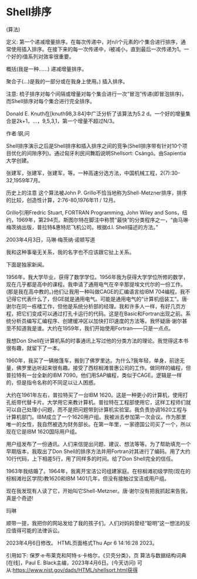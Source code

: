 # Shell排序


(算法)



定义:
第一个递减增量排序。在每次传递中，对n/i个元素的i个集合进行排序，通常使用插入排序。在接下来的每一次传递中，i被减小，直到最后一次传递为1。一个好的i值系列对效率很重要。



概括(我是一种……)
递减增量排序。



聚合子(…)是我的一部分或在我身上使用。)
插入排序。



注意:
梳子排序对每个间隔或增量对每个集合进行一次“冒泡”传递(即冒泡排序)，而Shell排序对每个集合进行完全排序。

Donald E. Knuth在[knuth98,3:84]中广泛分析了该算法为5.2 d。一个好的增量集合是2k+1，…，9,5,3,1，第一个增量不超过N/3。


作者:钢,问


Shell排序演示之后是Shell排序和插入排序之间的竞争(Shell排序带有针对10个项目优化的间隙序列)。通过匈牙利民间舞蹈说明Shellsort: Csángó。由Sapientia大学创建。



张建军，张建军，张建军，等。一种高速分选方法，中国机械工程，2(7):30-32,1959年7月。



历史上的注意
这个算法被John P. Grillo不恰当地称为Shell-Metzner排序，排序的比较，创造性计算，2:76-80,1976年11 / 12月。

Grillo引用Fredric Stuart, FORTRAN Programming, John Wiley and Sons，纽约，1969年，第294页。斯图尔特在脚注中称赞“最快”的分类程序之一，“由马琳·梅茨纳出版，普拉特&惠特尼飞机公司。根据d.l. Shell描述的方法。”

2003年4月3日，马琳·梅茨纳·诺顿写道

我和这种事毫无关系，我的名字也不应该跟它扯上关系。

下面是独家新闻。

1956年，我大学毕业，获得了数学学位。1956年我为获得大学学位所修的数学，现在几乎都是高中的课程。我申请了通用电气在辛辛那提埃文代尔的一份工作。(那是我在高中教的。)他们让我用一种叫做CAGE的汇编语言给IBM 704编程。我不记得它代表什么了，但GE就是通用电气。可能是通用电气的“计算机组装工”。唐·谢尔在同一栋楼工作，但他是系统分析部的经理。我和许多人一样，有好几页方程，把它们变成可以通过打孔卡运行的代码。这是在Basic和Fortran出现之前。系统分析员编写汇编程序、创建缓冲区以加快打印速度的方法等。我怀疑唐·谢尔甚至不知道我是谁。大约在1959年，我们开始使用Fortran——只是一点点。

我想Don Shell在计算机系的时事通讯上写过他的分类方法的理论。我觉得这本书很有趣，就留下了一本。

1960年，我买了一辆敞篷车，搬到了佛罗里达。为什么?我年轻，单身，前途无量，佛罗里达听起来很有趣。接受了西棕榈滩普惠公司的工作。做同样的编程，但普拉特有一台全新的IBM 7090。他们用SAP编程，类似于CAGE。逻辑是一样的，但是指令名称的不同足以让人困惑。

大约在1961年左右，普拉特买了一台IBM 1620。这是一种更小的计算机，使用打孔纸带代替卡片。大学用它来教计算机。普拉特在工程部使用它，这样工程师们就可以自己处理小问题，而不是把问题带到计算机实验室。我负责协调1620工程与计算机部门。IBM成立了一个1620用户组。我被派去参加第一次会议。作为那里唯一的女性，我自然被选为财务部长。在第一年里，一家德国公司买了一个，所以现在它是IBM 1620国际用户组。

用户组发布了一份通讯。人们来信提出问题、建议、想法等等。为了帮助填充一个早期版本，我取出了Don Shell的排序方法并用Fortran对其进行了编码。用了大约10行代码，上下相差5行，用了同样多的时间。给了Don Shell完全的信任。

1963年我结婚了。1964年，我离开宝洁公司组建家庭。在棕榈滩初级学院(现在的棕榈滩社区学院)教1620和IBM 1401几年，但没有接触过宝洁或用户组。

现在我发现有人读了它，开始叫它Shell-Metzner。唐·谢尔没有把我抓起来告我，真是个奇迹!

玛琳

顺带一提，我把你的网站发给了我的孩子们。人们对妈妈曾经“聪明”这一想法的反应值得可能的法律诉讼。








2023年4月6日修改。
HTML页面格式Thu Apr 6 14:16:28 2023。



引用如下:
保罗·e·布莱克和阿特·s·卡格尔，《贝壳分类》，页
算法与数据结构词典[在线]，Paul E. Black主编，2023年4月6日。(今天访问)
可从:https://www.nist.gov/dads/HTML/shellsort.html获得

